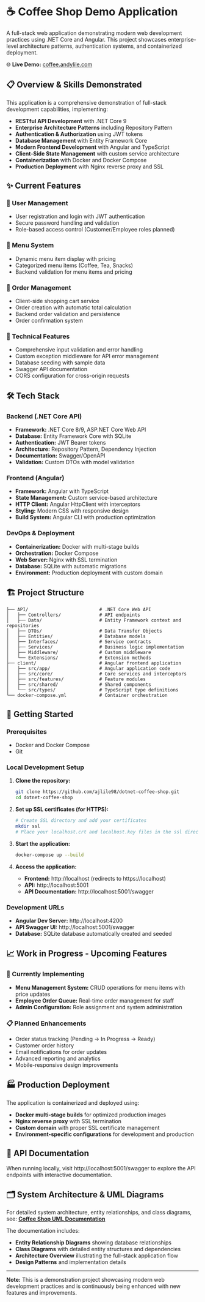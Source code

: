 # ☕ Coffee Shop Demo Application

A full-stack web application demonstrating modern web development practices using .NET Core and Angular. This project showcases enterprise-level architecture patterns, authentication systems, and containerized deployment.

🌐 **Live Demo:** [coffee.andylile.com](https://coffee.andylile.com)

## 📋 Overview & Skills Demonstrated

This application is a comprehensive demonstration of full-stack development capabilities, implementing:

- **RESTful API Development** with .NET Core 9
- **Enterprise Architecture Patterns** including Repository Pattern
- **Authentication & Authorization** using JWT tokens
- **Database Management** with Entity Framework Core 
- **Modern Frontend Development** with Angular and TypeScript
- **Client-Side State Management** with custom service architecture
- **Containerization** with Docker and Docker Compose
- **Production Deployment** with Nginx reverse proxy and SSL

## ✨ Current Features

### 🔐 User Management
- User registration and login with JWT authentication
- Secure password handling and validation
- Role-based access control (Customer/Employee roles planned)

### 🍕 Menu System
- Dynamic menu item display with pricing
- Categorized menu items (Coffee, Tea, Snacks)
- Backend validation for menu items and pricing

### 🛒 Order Management
- Client-side shopping cart service
- Order creation with automatic total calculation
- Backend order validation and persistence
- Order confirmation system

### 🔧 Technical Features
- Comprehensive input validation and error handling
- Custom exception middleware for API error management
- Database seeding with sample data
- Swagger API documentation
- CORS configuration for cross-origin requests

## 🛠️ Tech Stack

### Backend (.NET Core API)
- **Framework:** .NET Core 8/9, ASP.NET Core Web API
- **Database:** Entity Framework Core with SQLite
- **Authentication:** JWT Bearer tokens
- **Architecture:** Repository Pattern, Dependency Injection
- **Documentation:** Swagger/OpenAPI
- **Validation:** Custom DTOs with model validation

### Frontend (Angular)
- **Framework:** Angular with TypeScript
- **State Management:** Custom service-based architecture
- **HTTP Client:** Angular HttpClient with interceptors
- **Styling:** Modern CSS with responsive design
- **Build System:** Angular CLI with production optimization

### DevOps & Deployment
- **Containerization:** Docker with multi-stage builds
- **Orchestration:** Docker Compose
- **Web Server:** Nginx with SSL termination
- **Database:** SQLite with automatic migrations
- **Environment:** Production deployment with custom domain

## 🏗️ Project Structure

```
├── API/                          # .NET Core Web API
│   ├── Controllers/              # API endpoints
│   ├── Data/                     # Entity Framework context and repositories
│   ├── DTOs/                     # Data Transfer Objects
│   ├── Entities/                 # Database models
│   ├── Interfaces/               # Service contracts
│   ├── Services/                 # Business logic implementation
│   ├── Middleware/               # Custom middleware
│   └── Extensions/               # Extension methods
├── client/                       # Angular frontend application
│   ├── src/app/                  # Angular application code
│   ├── src/core/                 # Core services and interceptors
│   ├── src/features/             # Feature modules
│   ├── src/shared/               # Shared components
│   └── src/types/                # TypeScript type definitions
└── docker-compose.yml            # Container orchestration
```

## 🚀 Getting Started

### Prerequisites
- Docker and Docker Compose
- Git

### Local Development Setup

1. **Clone the repository:**
   ```bash
   git clone https://github.com/ajlile98/dotnet-coffee-shop.git
   cd dotnet-coffee-shop
   ```

2. **Set up SSL certificates (for HTTPS):**
   ```bash
   # Create SSL directory and add your certificates
   mkdir ssl
   # Place your localhost.crt and localhost.key files in the ssl directory
   ```

3. **Start the application:**
   ```bash
   docker-compose up --build
   ```

4. **Access the application:**
   - **Frontend:** http://localhost (redirects to https://localhost)
   - **API:** http://localhost:5001
   - **API Documentation:** http://localhost:5001/swagger

### Development URLs
- **Angular Dev Server:** http://localhost:4200
- **API Swagger UI:** http://localhost:5001/swagger
- **Database:** SQLite database automatically created and seeded

## 📈 Work in Progress - Upcoming Features

### 🚧 Currently Implementing
- **Menu Management System:** CRUD operations for menu items with price updates
- **Employee Order Queue:** Real-time order management for staff
- **Admin Configuration:** Role assignment and system administration

### 📋 Planned Enhancements
- Order status tracking (Pending → In Progress → Ready)
- Customer order history
- Email notifications for order updates
- Advanced reporting and analytics
- Mobile-responsive design improvements

## 🏭 Production Deployment

The application is containerized and deployed using:
- **Docker multi-stage builds** for optimized production images
- **Nginx reverse proxy** with SSL termination
- **Custom domain** with proper SSL certificate management
- **Environment-specific configurations** for development and production

## 📝 API Documentation

When running locally, visit http://localhost:5001/swagger to explore the API endpoints with interactive documentation.

## 🗂️ System Architecture & UML Diagrams

For detailed system architecture, entity relationships, and class diagrams, see: **[Coffee Shop UML Documentation](coffee-shop-uml.md)**

The documentation includes:
- **Entity Relationship Diagrams** showing database relationships
- **Class Diagrams** with detailed entity structures and dependencies  
- **Architecture Overview** illustrating the full-stack application flow
- **Design Patterns** and implementation details
---

**Note:** This is a demonstration project showcasing modern web development practices and is continuously being enhanced with new features and improvements.